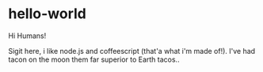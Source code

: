# hello-world

Hi Humans!

Sigit here, i like node.js and coffeescript (that'a what i'm made of!).
I've had tacon on the moon them far superior to Earth tacos..
